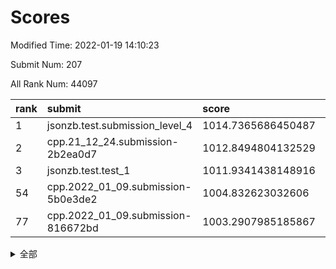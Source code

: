 # Scores

Modified Time: 2022-01-19 14:10:23

Submit Num: 207

All Rank Num: 44097

| rank |               submit               |       score        |       sigma        | pk_num |
| :--- | :--------------------------------- | :----------------- | :----------------- | :----- |
| 1    | jsonzb.test.submission_level_4     | 1014.7365686450487 | 0.8265202977188171 | 849    |
| 2    | cpp.21_12_24.submission-2b2ea0d7   | 1012.8494804132529 | 0.8059893914541354 | 858    |
| 3    | jsonzb.test.test_1                 | 1011.9341438148916 | 1.840207305436755  | 17     |
| 54   | cpp.2022_01_09.submission-5b0e3de2 | 1004.832623032606  | 0.7161943119620398 | 860    |
| 77   | cpp.2022_01_09.submission-816672bd | 1003.2907985185867 | 0.7161659718283021 | 855    |


<details>
<summary>全部</summary>

| rank |                 submit                 |       score        |       sigma        | pk_num |
| :--- | :------------------------------------- | :----------------- | :----------------- | :----- |
| 1    | jsonzb.test.submission_level_4         | 1014.7365686450487 | 0.8265202977188171 | 849    |
| 2    | cpp.21_12_24.submission-2b2ea0d7       | 1012.8494804132529 | 0.8059893914541354 | 858    |
| 3    | jsonzb.test.test_1                     | 1011.9341438148916 | 1.840207305436755  | 17     |
| 4    | gobigger.level_3.submission_level_3_33 | 1011.6466302551067 | 0.7657000462474001 | 857    |
| 5    | gobigger.level_3.submission_level_3_15 | 1011.6060988368071 | 0.7680089202287219 | 861    |
| 6    | gobigger.level_3.submission_level_3_31 | 1011.2080368798278 | 0.7892243272226358 | 856    |
| 7    | gobigger.level_3.submission_level_3_42 | 1011.0087369593527 | 0.7523626891074578 | 854    |
| 8    | gobigger.level_3.submission_level_3_3  | 1010.9650765959793 | 0.7428892543217985 | 856    |
| 9    | gobigger.level_3.submission_level_3_36 | 1010.9064773169578 | 0.7608924411027006 | 858    |
| 10   | gobigger.level_3.submission_level_3_45 | 1010.870214810842  | 0.7562521849176178 | 856    |
| 11   | gobigger.level_3.submission_level_3_41 | 1010.7073719877617 | 0.7600081104429087 | 853    |
| 12   | gobigger.level_3.submission_level_3_38 | 1010.6524528228763 | 0.7519029521804372 | 857    |
| 13   | gobigger.level_3.submission_level_3_43 | 1010.5915623134612 | 0.7842011027473997 | 854    |
| 14   | gobigger.level_3.submission_level_3_28 | 1010.5149286382223 | 0.7581042322142295 | 855    |
| 15   | gobigger.level_3.submission_level_3_21 | 1010.4499558785154 | 0.7680643116069436 | 856    |
| 16   | gobigger.level_3.submission_level_3_2  | 1010.4449673485625 | 0.7472279116403141 | 858    |
| 17   | gobigger.level_3.submission_level_3_29 | 1010.2646935199223 | 0.7724826599007579 | 854    |
| 18   | gobigger.level_3.submission_level_3_0  | 1010.2268756115642 | 0.7526288828824013 | 854    |
| 19   | gobigger.level_3.submission_level_3_25 | 1010.1794086151095 | 0.7499656050848449 | 854    |
| 20   | gobigger.level_3.submission_level_3_32 | 1010.1631324631937 | 0.7481686620167802 | 859    |
| 21   | gobigger.level_3.submission_level_3_7  | 1010.1570149015736 | 0.7610609077911    | 857    |
| 22   | gobigger.level_3.submission_level_3_8  | 1010.1417947609583 | 0.7641359133432988 | 858    |
| 23   | gobigger.level_3.submission_level_3_6  | 1010.0947821796767 | 0.7760006119159565 | 850    |
| 24   | gobigger.level_3.submission_level_3_5  | 1010.0608102154125 | 0.7241758490275617 | 858    |
| 25   | gobigger.level_3.submission_level_3_9  | 1010.0524211049949 | 0.7893879202571493 | 857    |
| 26   | gobigger.level_3.submission_level_3_26 | 1010.0393464282151 | 0.7426411074716129 | 851    |
| 27   | gobigger.level_3.submission_level_3_12 | 1009.988561257345  | 0.7668829395297498 | 855    |
| 28   | gobigger.level_3.submission_level_3_24 | 1009.9550907468782 | 0.7369023649536743 | 854    |
| 29   | gobigger.level_3.submission_level_3_16 | 1009.8460504749024 | 0.7605568395475321 | 854    |
| 30   | gobigger.level_3.submission_level_3_34 | 1009.7785852433251 | 0.7613892631471921 | 853    |
| 31   | gobigger.level_3.submission_level_3_13 | 1009.7025143102694 | 0.7462007890463529 | 856    |
| 32   | gobigger.level_3.submission_level_3_23 | 1009.6870070882334 | 0.7427357840790579 | 858    |
| 33   | gobigger.level_3.submission_level_3_20 | 1009.6591771990223 | 0.7577730912665377 | 857    |
| 34   | gobigger.level_3.submission_level_3_1  | 1009.6565277025718 | 0.7467592246997712 | 854    |
| 35   | gobigger.level_3.submission_level_3_44 | 1009.5761410161605 | 0.7501721943955096 | 853    |
| 36   | gobigger.level_3.submission_level_3_49 | 1009.544440643266  | 0.7531693017595884 | 854    |
| 37   | gobigger.level_3.submission_level_3_37 | 1009.532974011996  | 0.7723802401399645 | 859    |
| 38   | gobigger.level_3.submission_level_3_46 | 1009.4561813015205 | 0.7705738954104988 | 863    |
| 39   | gobigger.level_3.submission_level_3_47 | 1009.4413386108488 | 0.7542999609208701 | 859    |
| 40   | gobigger.level_3.submission_level_3_19 | 1009.4364384507536 | 0.7559796488611659 | 852    |
| 41   | gobigger.level_3.submission_level_3_10 | 1009.3217284006085 | 0.7540672920237694 | 861    |
| 42   | gobigger.level_3.submission_level_3_18 | 1009.2514548475996 | 0.7401364478751316 | 857    |
| 43   | gobigger.level_3.submission_level_3_4  | 1009.1773942001192 | 0.7604304600545015 | 850    |
| 44   | gobigger.level_3.submission_level_3_40 | 1009.1300834129349 | 0.7400672928630664 | 855    |
| 45   | gobigger.level_3.submission_level_3_48 | 1009.1293021797005 | 0.7431192409730374 | 857    |
| 46   | gobigger.level_3.submission_level_3_27 | 1008.9967827872476 | 0.7486047593273005 | 856    |
| 47   | gobigger.level_3.submission_level_3_11 | 1008.9460444575894 | 0.7299165897874754 | 854    |
| 48   | gobigger.level_3.submission_level_3_39 | 1008.8892276345604 | 0.7298845637987936 | 854    |
| 49   | gobigger.level_3.submission_level_3_17 | 1008.6362376693937 | 0.7559356021796843 | 861    |
| 50   | gobigger.level_3.submission_level_3_30 | 1008.5894273667224 | 0.7436914523723412 | 859    |
| 51   | gobigger.level_3.submission_level_3_35 | 1008.533396526316  | 0.7392188779343144 | 851    |
| 52   | gobigger.level_3.submission_level_3_22 | 1008.4529416622812 | 0.7494099112006748 | 856    |
| 53   | gobigger.level_3.submission_level_3_14 | 1007.485201024874  | 0.7355272902486254 | 853    |
| 54   | cpp.2022_01_09.submission-5b0e3de2     | 1004.832623032606  | 0.7161943119620398 | 860    |
| 55   | gobigger.level_1.submission_level_1_0  | 1004.4066424916334 | 0.7163249375831406 | 856    |
| 56   | gobigger.level_1.submission_level_1_2  | 1004.2505869819735 | 0.7178646225509698 | 857    |
| 57   | gobigger.level_1.submission_level_1_16 | 1003.9067692478425 | 0.7310150852064141 | 855    |
| 58   | gobigger.level_1.submission_level_1_42 | 1003.9005149053314 | 0.7032695825296921 | 858    |
| 59   | gobigger.level_1.submission_level_1_18 | 1003.8995653281421 | 0.7244814067698631 | 854    |
| 60   | gobigger.level_1.submission_level_1_45 | 1003.894384454935  | 0.7226280478556445 | 854    |
| 61   | gobigger.level_1.submission_level_1_33 | 1003.8374953932404 | 0.716886340056639  | 863    |
| 62   | gobigger.level_1.submission_level_1_38 | 1003.7702893944819 | 0.7205302308088911 | 859    |
| 63   | gobigger.level_1.submission_level_1_39 | 1003.7663681330187 | 0.7184995197328713 | 862    |
| 64   | gobigger.level_1.submission_level_1_34 | 1003.7626268819425 | 0.7078495775697715 | 855    |
| 65   | gobigger.level_1.submission_level_1_49 | 1003.7194161752024 | 0.7240920422709703 | 854    |
| 66   | gobigger.level_1.submission_level_1_23 | 1003.7057389426113 | 0.7129553614674072 | 858    |
| 67   | gobigger.level_1.submission_level_1_25 | 1003.612323031902  | 0.7095795209578141 | 861    |
| 68   | gobigger.level_1.submission_level_1_22 | 1003.5548408144725 | 0.7044606331698671 | 856    |
| 69   | gobigger.level_1.submission_level_1_5  | 1003.5455072311685 | 0.713681100002381  | 860    |
| 70   | gobigger.level_1.submission_level_1_17 | 1003.5410622566293 | 0.7171698079717577 | 859    |
| 71   | gobigger.level_1.submission_level_1_12 | 1003.3998505081736 | 0.7049442278112035 | 853    |
| 72   | gobigger.level_1.submission_level_1_30 | 1003.3785555538686 | 0.7197667764072795 | 854    |
| 73   | gobigger.level_1.submission_level_1_4  | 1003.3738711850817 | 0.7155641610503249 | 858    |
| 74   | gobigger.level_1.submission_level_1_37 | 1003.3674304739912 | 0.7216132905973667 | 855    |
| 75   | gobigger.level_1.submission_level_1_10 | 1003.3508212862637 | 0.7139444150976532 | 858    |
| 76   | gobigger.level_1.submission_level_1_1  | 1003.316355371951  | 0.7112687148317809 | 853    |
| 77   | cpp.2022_01_09.submission-816672bd     | 1003.2907985185867 | 0.7161659718283021 | 855    |
| 78   | gobigger.level_1.submission_level_1_28 | 1003.2476092349648 | 0.7085832787057157 | 854    |
| 79   | gobigger.level_1.submission_level_1_19 | 1003.1612666438709 | 0.7066249043972228 | 853    |
| 80   | gobigger.level_1.submission_level_1_24 | 1003.1041855486677 | 0.732762168630634  | 852    |
| 81   | gobigger.level_1.submission_level_1_27 | 1003.101671685504  | 0.7241149060361192 | 856    |
| 82   | gobigger.level_1.submission_level_1_9  | 1003.0606757335449 | 0.7130513094016052 | 856    |
| 83   | gobigger.level_1.submission_level_1_8  | 1003.0356831491919 | 0.7113366155539806 | 861    |
| 84   | gobigger.level_1.submission_level_1_7  | 1002.8980227884738 | 0.7214158823343638 | 852    |
| 85   | gobigger.level_1.submission_level_1_35 | 1002.8384291003005 | 0.7190639299491912 | 856    |
| 86   | gobigger.level_1.submission_level_1_6  | 1002.8255452306204 | 0.7145988372145688 | 865    |
| 87   | gobigger.level_1.submission_level_1_11 | 1002.7650592187603 | 0.7219508305417903 | 852    |
| 88   | gobigger.level_1.submission_level_1_15 | 1002.7539711386883 | 0.7093256475291052 | 865    |
| 89   | gobigger.level_1.submission_level_1_46 | 1002.7286904343464 | 0.7141729145177875 | 856    |
| 90   | gobigger.level_1.submission_level_1_13 | 1002.7045739301141 | 0.7128940028117376 | 850    |
| 91   | gobigger.level_1.submission_level_1_14 | 1002.6859974945927 | 0.7159980932623123 | 856    |
| 92   | gobigger.level_1.submission_level_1_20 | 1002.6346916696067 | 0.7130464729766431 | 858    |
| 93   | gobigger.level_1.submission_level_1_26 | 1002.6000073368913 | 0.7094374987023844 | 851    |
| 94   | gobigger.level_1.submission_level_1_29 | 1002.5851094348418 | 0.7106226493275243 | 859    |
| 95   | gobigger.level_1.submission_level_1_36 | 1002.5256738284293 | 0.7196335296377495 | 861    |
| 96   | gobigger.level_1.submission_level_1_3  | 1002.5092472100072 | 0.7155589041339137 | 856    |
| 97   | gobigger.level_1.submission_level_1_21 | 1002.4491635187354 | 0.7052053825504272 | 858    |
| 98   | gobigger.level_1.submission_level_1_48 | 1002.4315678561387 | 0.7115269274191904 | 857    |
| 99   | gobigger.level_1.submission_level_1_40 | 1002.4218751087824 | 0.7158459463430091 | 858    |
| 100  | gobigger.level_1.submission_level_1_44 | 1002.4195446554394 | 0.726031578117234  | 857    |
| 101  | gobigger.level_1.submission_level_1_43 | 1001.8777093072459 | 0.7077992304330266 | 854    |
| 102  | gobigger.level_1.submission_level_1_41 | 1001.862781628334  | 0.7065020632827822 | 856    |
| 103  | gobigger.level_1.submission_level_1_32 | 1001.7585686618365 | 0.7167258117456388 | 855    |
| 104  | gobigger.level_1.submission_level_1_31 | 1001.5905159852628 | 0.7064501597822618 | 856    |
| 105  | gobigger.level_1.submission_level_1_47 | 1000.5857916137576 | 0.7160277338663529 | 852    |
| 106  | gobigger.random.submission_random_40   | 997.3853237521313  | 0.7076108735327531 | 852    |
| 107  | gobigger.random.submission_random_18   | 996.9769530496197  | 0.7179428741883401 | 855    |
| 108  | gobigger.random.submission_random_41   | 996.9278856580054  | 0.7196466649038978 | 854    |
| 109  | gobigger.random.submission_random_1    | 996.7367594038548  | 0.711372622463999  | 859    |
| 110  | gobigger.random.submission_random_31   | 996.6712038105185  | 0.6985857928445356 | 852    |
| 111  | gobigger.random.submission_random_25   | 996.5500494291996  | 0.7198238252193323 | 861    |
| 112  | gobigger.random.submission_random_15   | 996.4977642657807  | 0.720071167636422  | 856    |
| 113  | gobigger.random.submission_random_34   | 996.4834731198619  | 0.7272015019825332 | 856    |
| 114  | gobigger.random.submission_random_23   | 996.4118185810236  | 0.7098788634382557 | 856    |
| 115  | gobigger.random.submission_random_33   | 996.3931356591366  | 0.7142235184871653 | 859    |
| 116  | gobigger.random.submission_random_13   | 996.388883918704   | 0.7204950201060576 | 852    |
| 117  | gobigger.random.submission_random_30   | 996.3505475072117  | 0.7120366532041343 | 857    |
| 118  | gobigger.random.submission_random_10   | 996.3151273257027  | 0.7069134231712907 | 854    |
| 119  | gobigger.random.submission_random_42   | 996.3128701520778  | 0.7067598878874942 | 851    |
| 120  | gobigger.random.submission_random_3    | 996.2485341923469  | 0.7117264221748592 | 853    |
| 121  | gobigger.random.submission_random_9    | 996.246587384891   | 0.711506976143404  | 853    |
| 122  | gobigger.random.submission_random_5    | 996.2349432331418  | 0.7101314460154096 | 858    |
| 123  | gobigger.random.submission_random_36   | 996.2169510161785  | 0.7006570867209204 | 855    |
| 124  | gobigger.random.submission_random_6    | 996.19728762063    | 0.7081246003189763 | 856    |
| 125  | gobigger.random.submission_random_28   | 996.1533034520394  | 0.7071813457330257 | 854    |
| 126  | gobigger.random.submission_random_45   | 996.145117531339   | 0.7264019377554921 | 854    |
| 127  | gobigger.random.submission_random_38   | 996.026295534229   | 0.7152962013881132 | 857    |
| 128  | gobigger.random.submission_random_32   | 995.999862031498   | 0.6965915044357919 | 859    |
| 129  | gobigger.random.submission_random_29   | 995.9753656575747  | 0.7130785412473123 | 849    |
| 130  | gobigger.random.submission_random_8    | 995.9495023293306  | 0.7116165498344647 | 856    |
| 131  | gobigger.random.submission_random_12   | 995.9392141859663  | 0.7011473819770906 | 857    |
| 132  | gobigger.random.submission_random_17   | 995.9087811214545  | 0.7013626509792446 | 863    |
| 133  | gobigger.random.submission_random_37   | 995.8399717323641  | 0.7076266975399164 | 861    |
| 134  | gobigger.random.submission_random_19   | 995.8310339510501  | 0.6927758772947635 | 857    |
| 135  | gobigger.random.submission_random_35   | 995.7894385280609  | 0.7026473256456924 | 855    |
| 136  | gobigger.random.submission_random_49   | 995.7644121097632  | 0.7164465077026642 | 854    |
| 137  | gobigger.random.submission_random_21   | 995.7565863703766  | 0.7058384866659088 | 859    |
| 138  | gobigger.random.submission_random_4    | 995.7519332224276  | 0.7144895585329785 | 860    |
| 139  | gobigger.random.submission_random_47   | 995.7485409498688  | 0.7109591014366764 | 857    |
| 140  | gobigger.random.submission_random_48   | 995.723811316748   | 0.7055899983359613 | 854    |
| 141  | gobigger.random.submission_random_0    | 995.6560876900253  | 0.7107315070763677 | 861    |
| 142  | gobigger.random.submission_random_22   | 995.6448383350446  | 0.7071916308739584 | 858    |
| 143  | gobigger.random.submission_random_27   | 995.5728468275212  | 0.7174245785164413 | 860    |
| 144  | gobigger.random.submission_random_20   | 995.5457983790749  | 0.7042718517351668 | 858    |
| 145  | gobigger.random.submission_random_7    | 995.5168527182901  | 0.6917710932814146 | 859    |
| 146  | gobigger.random.submission_random_26   | 995.4734907217951  | 0.7148978421635072 | 858    |
| 147  | gobigger.random.submission_random_16   | 995.4597003360907  | 0.7138261473899422 | 855    |
| 148  | gobigger.random.submission_random_46   | 995.4576226901448  | 0.7107045069262459 | 856    |
| 149  | gobigger.random.submission_random_44   | 995.4241203848866  | 0.7181776716268577 | 857    |
| 150  | gobigger.random.submission_random_24   | 995.3757026206696  | 0.7030210691901325 | 858    |
| 151  | gobigger.random.submission_random_39   | 995.1843039569009  | 0.7136862170900529 | 854    |
| 152  | gobigger.random.submission_random_2    | 995.0982650763349  | 0.7123970193531677 | 855    |
| 153  | gobigger.random.submission_random_14   | 995.0479870669438  | 0.7041479517335224 | 855    |
| 154  | gobigger.random.submission_random_11   | 995.0289947119493  | 0.7212001264599304 | 853    |
| 155  | gobigger.random.submission_random_43   | 994.632307433054   | 0.7042608158583865 | 859    |
| 156  | gobigger.level_2.submission_level_2_3  | 994.2138528584265  | 0.733368048424585  | 860    |
| 157  | gobigger.level_2.submission_level_2_33 | 993.9487597862754  | 0.7339530398197648 | 853    |
| 158  | gobigger.level_2.submission_level_2_21 | 993.9237924669694  | 0.7311969648294027 | 854    |
| 159  | gobigger.level_2.submission_level_2_5  | 993.6313813517152  | 0.7313232342811855 | 855    |
| 160  | gobigger.level_2.submission_level_2_18 | 993.5867687893949  | 0.7395649091051535 | 854    |
| 161  | gobigger.level_2.submission_level_2_2  | 993.457403798816   | 0.7437052604171001 | 855    |
| 162  | gobigger.level_2.submission_level_2_9  | 993.3490983804332  | 0.7334109089529764 | 858    |
| 163  | gobigger.level_2.submission_level_2_24 | 993.2818135530842  | 0.734898827707509  | 858    |
| 164  | gobigger.level_2.submission_level_2_45 | 993.2491277002595  | 0.7188727979665988 | 854    |
| 165  | gobigger.level_2.submission_level_2_47 | 993.2282480591036  | 0.735311744106364  | 860    |
| 166  | gobigger.level_2.submission_level_2_37 | 993.1945446786344  | 0.7449935208677493 | 860    |
| 167  | gobigger.level_2.submission_level_2_20 | 993.0983311515994  | 0.717567483818574  | 857    |
| 168  | gobigger.level_2.submission_level_2_8  | 993.095946924224   | 0.7349929780377462 | 852    |
| 169  | gobigger.level_2.submission_level_2_41 | 993.0958013375651  | 0.7383066209107253 | 858    |
| 170  | gobigger.level_2.submission_level_2_6  | 992.9840059873796  | 0.7404543321176893 | 848    |
| 171  | gobigger.level_2.submission_level_2_7  | 992.9197313093849  | 0.7578551284947289 | 859    |
| 172  | gobigger.level_2.submission_level_2_4  | 992.700970587191   | 0.7227903572723661 | 859    |
| 173  | gobigger.level_2.submission_level_2_14 | 992.6765407382759  | 0.7276495165651582 | 854    |
| 174  | gobigger.level_2.submission_level_2_34 | 992.6578431011878  | 0.7357966859549165 | 852    |
| 175  | gobigger.level_2.submission_level_2_35 | 992.6414966055964  | 0.7259941224815676 | 857    |
| 176  | gobigger.level_2.submission_level_2_26 | 992.5286505404673  | 0.7356521765003045 | 859    |
| 177  | gobigger.level_2.submission_level_2_44 | 992.4221716066249  | 0.7476653507263206 | 855    |
| 178  | gobigger.level_2.submission_level_2_16 | 992.3846261775153  | 0.7339004190894343 | 857    |
| 179  | gobigger.level_2.submission_level_2_30 | 992.2213546924459  | 0.7503091913614657 | 855    |
| 180  | gobigger.level_2.submission_level_2_31 | 992.1916762347306  | 0.7452345105049283 | 857    |
| 181  | gobigger.level_2.submission_level_2_32 | 992.0939587360307  | 0.7343897990395549 | 859    |
| 182  | gobigger.level_2.submission_level_2_0  | 992.0219990016363  | 0.7569476649877959 | 857    |
| 183  | gobigger.level_2.submission_level_2_22 | 992.0207622138986  | 0.7516523406225958 | 858    |
| 184  | gobigger.level_2.submission_level_2_27 | 992.019759162859   | 0.7449583040598716 | 853    |
| 185  | gobigger.level_2.submission_level_2_25 | 991.9548606579806  | 0.7487578517431842 | 860    |
| 186  | gobigger.level_2.submission_level_2_46 | 991.9246431343009  | 0.7464683956439919 | 858    |
| 187  | gobigger.level_2.submission_level_2_17 | 991.878689310722   | 0.738374837343374  | 858    |
| 188  | gobigger.level_2.submission_level_2_42 | 991.8216581347618  | 0.7524423337069429 | 860    |
| 189  | gobigger.level_2.submission_level_2_13 | 991.7751897085114  | 0.7627484368528288 | 860    |
| 190  | gobigger.level_2.submission_level_2_43 | 991.6820890557157  | 0.7423226450276156 | 860    |
| 191  | gobigger.level_2.submission_level_2_29 | 991.5973830657435  | 0.7347025948579616 | 862    |
| 192  | gobigger.level_2.submission_level_2_49 | 991.4693285374037  | 0.7456595700198588 | 858    |
| 193  | gobigger.level_2.submission_level_2_10 | 991.3633580713603  | 0.7605762806170097 | 855    |
| 194  | gobigger.level_2.submission_level_2_48 | 991.3234171497118  | 0.7481535117488789 | 854    |
| 195  | gobigger.level_2.submission_level_2_1  | 991.2804846947176  | 0.7481262525396819 | 852    |
| 196  | gobigger.level_2.submission_level_2_40 | 991.1731902947989  | 0.743916997161366  | 857    |
| 197  | gobigger.level_2.submission_level_2_12 | 991.1370311036673  | 0.759771995756332  | 857    |
| 198  | gobigger.level_2.submission_level_2_11 | 991.1200494911587  | 0.7345337085633432 | 855    |
| 199  | gobigger.level_2.submission_level_2_38 | 990.9924042368496  | 0.7722531020585897 | 850    |
| 200  | gobigger.level_2.submission_level_2_39 | 990.9878511223939  | 0.7453570376238737 | 857    |
| 201  | gobigger.level_2.submission_level_2_15 | 990.8622323654806  | 0.7702738815965704 | 852    |
| 202  | gobigger.level_2.submission_level_2_28 | 990.7865111526357  | 0.7535681506120323 | 858    |
| 203  | gobigger.level_2.submission_level_2_36 | 990.4292076556967  | 0.7563931026559376 | 850    |
| 204  | gobigger.level_2.submission_level_2_23 | 990.117277164884   | 0.7799771685217012 | 854    |
| 205  | gobigger.level_2.submission_level_2_19 | 987.7486747497277  | 0.8216242937370869 | 858    |
| 206  | gobigger.none.submission_none_0        | 976.2101003566763  | 1.444295298014612  | 857    |
| 207  | gobigger.none.submission_none_1        | 975.5717189063317  | 1.4047245493595562 | 860    |

</details>